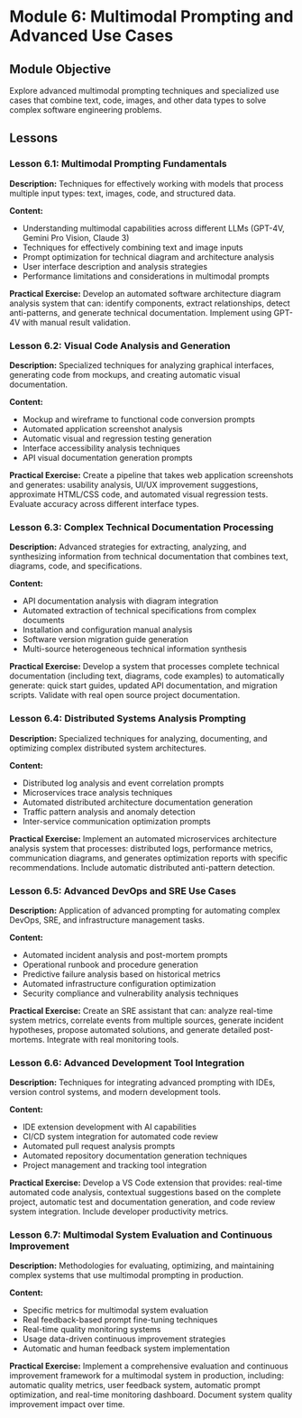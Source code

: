 # Module 6: Multimodal Prompting and Advanced Use Cases

## Module Objective
Explore advanced multimodal prompting techniques and specialized use cases that combine text, code, images, and other data types to solve complex software engineering problems.

## Lessons

### Lesson 6.1: Multimodal Prompting Fundamentals
**Description:** Techniques for effectively working with models that process multiple input types: text, images, code, and structured data.

**Content:**
- Understanding multimodal capabilities across different LLMs (GPT-4V, Gemini Pro Vision, Claude 3)
- Techniques for effectively combining text and image inputs
- Prompt optimization for technical diagram and architecture analysis
- User interface description and analysis strategies
- Performance limitations and considerations in multimodal prompts

**Practical Exercise:** 
Develop an automated software architecture diagram analysis system that can: identify components, extract relationships, detect anti-patterns, and generate technical documentation. Implement using GPT-4V with manual result validation.

### Lesson 6.2: Visual Code Analysis and Generation
**Description:** Specialized techniques for analyzing graphical interfaces, generating code from mockups, and creating automatic visual documentation.

**Content:**
- Mockup and wireframe to functional code conversion prompts
- Automated application screenshot analysis
- Automatic visual and regression testing generation
- Interface accessibility analysis techniques
- API visual documentation generation prompts

**Practical Exercise:** 
Create a pipeline that takes web application screenshots and generates: usability analysis, UI/UX improvement suggestions, approximate HTML/CSS code, and automated visual regression tests. Evaluate accuracy across different interface types.

### Lesson 6.3: Complex Technical Documentation Processing
**Description:** Advanced strategies for extracting, analyzing, and synthesizing information from technical documentation that combines text, diagrams, code, and specifications.

**Content:**
- API documentation analysis with diagram integration
- Automated extraction of technical specifications from complex documents
- Installation and configuration manual analysis
- Software version migration guide generation
- Multi-source heterogeneous technical information synthesis

**Practical Exercise:** 
Develop a system that processes complete technical documentation (including text, diagrams, code examples) to automatically generate: quick start guides, updated API documentation, and migration scripts. Validate with real open source project documentation.

### Lesson 6.4: Distributed Systems Analysis Prompting
**Description:** Specialized techniques for analyzing, documenting, and optimizing complex distributed system architectures.

**Content:**
- Distributed log analysis and event correlation prompts
- Microservices trace analysis techniques
- Automated distributed architecture documentation generation
- Traffic pattern analysis and anomaly detection
- Inter-service communication optimization prompts

**Practical Exercise:** 
Implement an automated microservices architecture analysis system that processes: distributed logs, performance metrics, communication diagrams, and generates optimization reports with specific recommendations. Include automatic distributed anti-pattern detection.

### Lesson 6.5: Advanced DevOps and SRE Use Cases
**Description:** Application of advanced prompting for automating complex DevOps, SRE, and infrastructure management tasks.

**Content:**
- Automated incident analysis and post-mortem prompts
- Operational runbook and procedure generation
- Predictive failure analysis based on historical metrics
- Automated infrastructure configuration optimization
- Security compliance and vulnerability analysis techniques

**Practical Exercise:** 
Create an SRE assistant that can: analyze real-time system metrics, correlate events from multiple sources, generate incident hypotheses, propose automated solutions, and generate detailed post-mortems. Integrate with real monitoring tools.

### Lesson 6.6: Advanced Development Tool Integration
**Description:** Techniques for integrating advanced prompting with IDEs, version control systems, and modern development tools.

**Content:**
- IDE extension development with AI capabilities
- CI/CD system integration for automated code review
- Automated pull request analysis prompts
- Automated repository documentation generation techniques
- Project management and tracking tool integration

**Practical Exercise:** 
Develop a VS Code extension that provides: real-time automated code analysis, contextual suggestions based on the complete project, automatic test and documentation generation, and code review system integration. Include developer productivity metrics.

### Lesson 6.7: Multimodal System Evaluation and Continuous Improvement
**Description:** Methodologies for evaluating, optimizing, and maintaining complex systems that use multimodal prompting in production.

**Content:**
- Specific metrics for multimodal system evaluation
- Real feedback-based prompt fine-tuning techniques
- Real-time quality monitoring systems
- Usage data-driven continuous improvement strategies
- Automatic and human feedback system implementation

**Practical Exercise:** 
Implement a comprehensive evaluation and continuous improvement framework for a multimodal system in production, including: automatic quality metrics, user feedback system, automatic prompt optimization, and real-time monitoring dashboard. Document system quality improvement impact over time.
